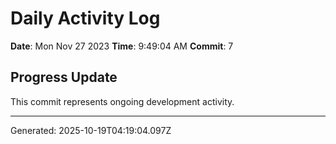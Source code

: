 # Daily Activity Log

**Date**: Mon Nov 27 2023
**Time**: 9:49:04 AM
**Commit**: 7

## Progress Update

This commit represents ongoing development activity.

---
Generated: 2025-10-19T04:19:04.097Z
